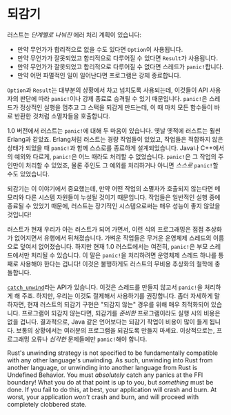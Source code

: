 # 되감기

러스트는 *단계별로 나눠진* 에러 처리 계획이 있습니다:

* 만약 무언가가 합리적으로 없을 수도 있다면 `Option`이 사용됩니다.
* 만약 무언가가 잘못되었고 합리적으로 다루어질 수 있다면 `Result`가 사용됩니다.
* 만약 무언가가 잘못되었고 합리적으로 다루어질 수 없다면 스레드가 `panic!`합니다.
* 만약 어떤 파멸적인 일이 일어난다면 프로그램은 강제 종료합니다.

`Option`과 `Result`는 대부분의 상황에서 차고 넘치도록 사용되는데, 이것들이 API 사용자의 판단에 따라 `panic!`이나 강제 종료로 승격될 수 있기 때문입니다. 
`panic!`은 스레드가 정상적인 실행을 멈추고 그 스택을 되감게 만드는데, 이 때 마치 모든 함수들이 바로 반환한 것처럼 소멸자들을 호출합니다.

1.0 버전에서 러스트는 `panic!`에 대해 두 마음이 있습니다. 옛날 옛적에 러스트는 훨씬 Erlang과 같았죠. 
Erlang처럼 러스트는 경량 작업들이 있었고, 작업들은 적합하지 않은 상태가 되었을 때 `panic!`과 함께 스스로를 종료하게 설계되었습니다. Java나 C++에서의 예외와 다르게, `panic!`은 어느 때라도 처리할 수 없었습니다. 
`panic!`은 그 작업의 주인만이 처리할 수 있었죠, 물론 주인도 그 예외를 처리하거나 아니면 *스스로* `panic!`할 수도 있었습니다.

되감기는 이 이야기에서 중요했는데, 만약 어떤 작업의 소멸자가 호출되지 않는다면 메모리와 다른 시스템 자원들이 누설될 것이기 때문입니다. 
작업들은 일반적인 실행 중에 종료될 수 있었기 때문에, 러스트는 장기적인 시스템으로써는 매우 성능이 좋지 않았을 것입니다!

러스트가 현재 우리가 아는 러스트가 되어 가면서, 이런 식의 프로그래밍은 점점 추상화가 없어지면서 유행에서 뒤쳐졌습니다. 가벼운 작업들은 무거운 운영체제 스레드의 이름으로 덮여서 없어졌습니다. 
하지만 현재 1.0 러스트에서는 여전히, `panic!`은 부모 스레드에서만 처리될 수 있습니다. 이 말은 `panic!`을 처리하려면 운영체제 스레드 하나를 통째로 사용해야 한다는 겁니다! 이것은 불행하게도 러스트의 무비용 추상화의 철학에 충돌합니다.

[`catch_unwind`]라는 API가 있습니다. 이것은 스레드를 만들지 않고서 `panic!`을 처리하게 해 주죠. 하지만, 우리는 이것도 절제해서 사용하기를 권장합니다. 
좀더 자세하게 말하자면, 현재 러스트의 되감기 구현은 "되감지 않는" 경우를 위해 매우 최적화되어 있습니다. 프로그램이 되감지 않는다면, 되감기를 *준비한* 프로그램이라도 실행 시의 비용은 없을 겁니다. 
결과적으로, Java 같은 언어보다는 되감기 작업이 비용이 많이 들게 됩니다. 보통의 상황에서는 여러분의 프로그램을 되감도록 만들지 마세요. 이상적으로는, 프로그래밍 오류나 *심각한* 문제들에만 `panic!`해야 합니다.



Rust's unwinding strategy is not specified to be fundamentally compatible
with any other language's unwinding. As such, unwinding into Rust from another
language, or unwinding into another language from Rust is Undefined Behavior.
You must *absolutely* catch any panics at the FFI boundary! What you do at that
point is up to you, but *something* must be done. If you fail to do this,
at best, your application will crash and burn. At worst, your application *won't*
crash and burn, and will proceed with completely clobbered state.

[`catch_unwind`]: https://doc.rust-lang.org/std/panic/fn.catch_unwind.html
